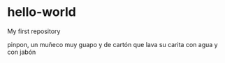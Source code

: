 # hello-world
My first repository

pinpon, un muñeco muy guapo y de cartón que lava su carita con agua y con jabón
